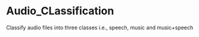 # Audio_CLassification
Classify audio files into three classes i.e., speech, music and music+speech
